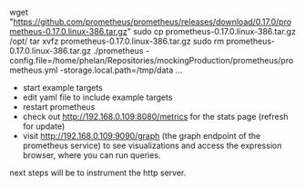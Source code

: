 wget "https://github.com/prometheus/prometheus/releases/download/0.17.0/prometheus-0.17.0.linux-386.tar.gz"
sudo cp prometheus-0.17.0.linux-386.tar.gz /opt/
tar xvfz prometheus-0.17.0.linux-386.tar.gz
sudo rm prometheus-0.17.0.linux-386.tar.gz
./prometheus -config.file=/home/phelan/Repositories/mockingProduction/prometheus/prometheus.yml -storage.local.path=/tmp/data
...
- start example targets
- edit yaml file to include example targets
- restart prometheus
- check out http://192.168.0.109:8080/metrics for the stats page (refresh for
update)
- visit http://192.168.0.109:9090/graph (the graph endpoint of the prometheus
service) to see visualizations and access the expression browser, where you can
run queries.

next steps will be to instrument the http server.

